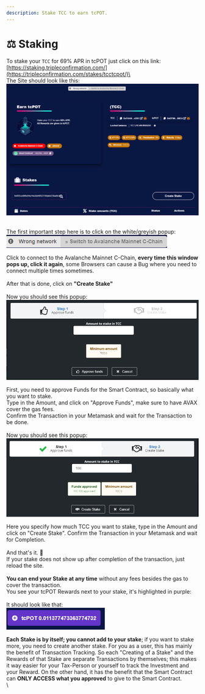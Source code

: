 ```yaml
---
description: Stake TCC to earn tcPOT.
---
```


# ⚖ Staking

To stake your `TCC` for 69% APR in tcPOT just click on this link:\
[https://staking.tripleconfirmation.com/](https://tripleconfirmation.com/stakes/tcctcpot/)\
\
The Site should look like this:\
<img src="../.gitbook/assets/image (6).png" alt="" data-size="original">

\
The first important step here is to click on the white/greyish popup:\
![](<../.gitbook/assets/image (4).png>)

Click to connect to the Avalanche Mainnet C-Chain, **every time this window pops up, click it again**, some Browsers can cause a Bug where you need to connect multiple times sometimes.\
\
After that is done, click on **"Create Stake"**\
\
Now you should see this popup:\
![](<../.gitbook/assets/image (2).png>)

First, you need to approve Funds for the Smart Contract, so basically what you want to stake.\
Type in the Amount, and click on "Approve Funds", make sure to have AVAX cover the gas fees.\
Confirm the Transaction in your Metamask and wait for the Transaction to be done.\
\
Now you should see this popup:\
![](../.gitbook/assets/image.png)

Here you specify how much TCC you want to stake, type in the Amount and click on "Create Stake". Confirm the Transaction in your Metamask and wait for Completion.\
\
And that's it. 🎉\
If your stake does not show up after completion of the transaction, just reload the site.\
\
**You can end your Stake at any time** without any fees besides the gas to cover the transaction.\
You see your tcPOT Rewards next to your stake, it's highlighted in purple:\
\
It should look like that:\
![](<../.gitbook/assets/image (5).png>)

**Each Stake is by itself; you cannot add to your stake**; if you want to stake more, you need to create another stake. For you as a user, this has mainly the benefit of Transaction Tracking. So each "Creating of a Stake" and the Rewards of that Stake are separate Transactions by themselves; this makes it way easier for your Tax-Person or yourself to track the Investment and your Reward. On the other hand, it has the benefit that the Smart Contract can **ONLY ACCESS what you approved** to give to the Smart Contract.\
\
